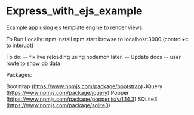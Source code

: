 # Express_with_ejs_example
Example app using ejs template engine to render views.

To Run Locally:
npm install
npm start
browse to localhost:3000
(control+c to interupt)

To do:
-- fix live reloading using nodemon later.
-- Update docs
-- user route to show db data


Packages:

Bootstrap (https://www.npmjs.com/package/bootstrap)
JQuery (https://www.npmjs.com/package/jquery)
Popper (https://www.npmjs.com/package/popper.js/v/1.14.3)
SQLite3 (https://www.npmjs.com/package/sqlite3)